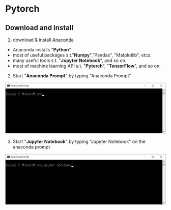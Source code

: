 # Pytorch


## Download and Install

1. download & install  [Anaconda](https://docs.anaconda.com/anaconda/install/windows)  
 - Anaconda installs "**Python**" 
 - most of useful packages s.t."**Numpy**","Pandas", "Matplotlib", etcs. 
 - many useful tools s.t. "**Jupyter Notebook**", and so on.
 - most of machine learning API s.t. "**Pytorch**", "**TensorFlow**", and so on.
 
 
2. Start "**Anaconda Prompt**" by typing "Anaconda Prompt"
<img src="anaconda_prompt.png" >


3. Start "**Jupyter Notebook**" by typing "Jupyter Notebook" on the anaconda prompt
<img src="jupyter_notebook.png" >